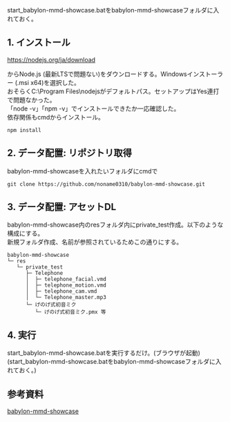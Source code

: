 start_babylon-mmd-showcase.batをbabylon-mmd-showcaseフォルダに入れておく。

## 1. インストール
   
https://nodejs.org/ja/download

からNode.js (最新LTSで問題ない)をダウンロードする。Windowsインストーラー (.msi x64)を選択した。<br/>
おそらくC:\Program Files\nodejsがデフォルトパス。セットアップはYes連打で問題なかった。<br/>
「node -v」「npm -v」でインストールできたか一応確認した。<br/>
依存関係もcmdからインストール。
```
npm install
```

## 2. データ配置: リポジトリ取得
babylon-mmd-showcaseを入れたいフォルダにcmdで
```
git clone https://github.com/noname0310/babylon-mmd-showcase.git
```

## 3. データ配置: アセットDL
babylon-mmd-showcase内のresフォルダ内にprivate_test作成。以下のような構成にする。<br/>
新規フォルダ作成、名前が参照されているためこの通りにする。
```
babylon-mmd-showcase
└─ res
   └─ private_test
      ├─ Telephone
      │  ├─ telephone_facial.vmd
      │  ├─ telephone_motion.vmd
      │  ├─ telephone_cam.vmd
      │  └─ Telephone_master.mp3
      └─ げのげ式初音ミク
         └─ げのげ式初音ミク.pmx 等
```

## 4. 実行
start_babylon-mmd-showcase.batを実行するだけ。(ブラウザが起動)<br/>
(start_babylon-mmd-showcase.batをbabylon-mmd-showcaseフォルダに入れておく。)

## 参考資料
[babylon-mmd-showcase](https://github.com/noname0310/babylon-mmd)


